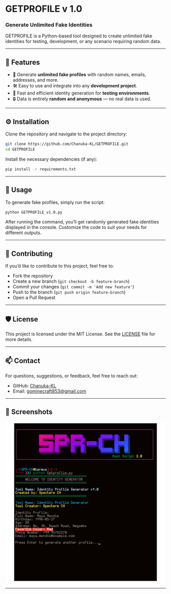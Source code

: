 # GETPROFILE v 1.0

### Generate Unlimited Fake Identities

GETPROFILE is a Python-based tool designed to create unlimited fake identities for testing, development, or any scenario requiring random data.

---

## 🌟 **Features**
- 🔄 Generate **unlimited fake profiles** with random names, emails, addresses, and more.
- 🛠️ Easy to use and integrate into any **development project**.
- 🚀 Fast and efficient identity generation for **testing environments**.
- 🔒 Data is entirely **random and anonymous** — no real data is used.

---

## ⚙️ **Installation**
Clone the repository and navigate to the project directory:
```bash
git clone https://github.com/Chanuka-KL/GETPROFILE.git
cd GETPROFILE
```

Install the necessary dependencies (if any):
```bash
pip install -r requirements.txt
```

---

## 🚀 **Usage**
To generate fake profiles, simply run the script:

```bash
python GETPROFILE_v1.0.py
```

After running the command, you’ll get randomly generated fake identities displayed in the console. Customize the code to suit your needs for different outputs.

---

## 📝 **Contributing**
If you’d like to contribute to this project, feel free to:
- Fork the repository
- Create a new branch (`git checkout -b feature-branch`)
- Commit your changes (`git commit -m 'Add new feature'`)
- Push to the branch (`git push origin feature-branch`)
- Open a Pull Request

---

## 🛡️ **License**
This project is licensed under the MIT License. See the [LICENSE](LICENSE) file for more details.

---

## 📫 **Contact**
For questions, suggestions, or feedback, feel free to reach out:
- GitHub: [Chanuka-KL](https://github.com/Chanuka-KL)
- Email: gominecraft853@gmail.com

---

## 🌟 **Screenshots**

![screenshot](https://raw.githubusercontent.com/Chanuka-KL/Assets/refs/heads/main/20241004_142836.png?token=GHSAT0AAAAAACYNVWTBBZY5YIFBKSPQPZY2ZYAG7TQ)

---

